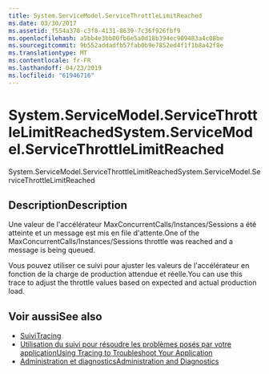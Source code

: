 ```yaml
---
title: System.ServiceModel.ServiceThrottleLimitReached
ms.date: 03/30/2017
ms.assetid: f554a370-c3f8-4131-8639-7c36f926fbf9
ms.openlocfilehash: a5bb4e3bb00fb6e5a0d18b394ec909483a4c08be
ms.sourcegitcommit: 9b552addadfb57fab0b9e7852ed4f1f1b8a42f8e
ms.translationtype: MT
ms.contentlocale: fr-FR
ms.lasthandoff: 04/23/2019
ms.locfileid: "61946716"
---
```

# <a name="systemservicemodelservicethrottlelimitreached"></a><span data-ttu-id="9e4dc-102">System.ServiceModel.ServiceThrottleLimitReached</span><span class="sxs-lookup"><span data-stu-id="9e4dc-102">System.ServiceModel.ServiceThrottleLimitReached</span></span>
<span data-ttu-id="9e4dc-103">System.ServiceModel.ServiceThrottleLimitReached</span><span class="sxs-lookup"><span data-stu-id="9e4dc-103">System.ServiceModel.ServiceThrottleLimitReached</span></span>  
  
## <a name="description"></a><span data-ttu-id="9e4dc-104">Description</span><span class="sxs-lookup"><span data-stu-id="9e4dc-104">Description</span></span>  
 <span data-ttu-id="9e4dc-105">Une valeur de l'accélérateur MaxConcurrentCalls/Instances/Sessions a été atteinte et un message est mis en file d'attente.</span><span class="sxs-lookup"><span data-stu-id="9e4dc-105">One of the MaxConcurrentCalls/Instances/Sessions throttle was reached and a message is being queued.</span></span>  
  
 <span data-ttu-id="9e4dc-106">Vous pouvez utiliser ce suivi pour ajuster les valeurs de l'accélérateur en fonction de la charge de production attendue et réelle.</span><span class="sxs-lookup"><span data-stu-id="9e4dc-106">You can use this trace to adjust the throttle values based on expected and actual production load.</span></span>  
  
## <a name="see-also"></a><span data-ttu-id="9e4dc-107">Voir aussi</span><span class="sxs-lookup"><span data-stu-id="9e4dc-107">See also</span></span>

- [<span data-ttu-id="9e4dc-108">Suivi</span><span class="sxs-lookup"><span data-stu-id="9e4dc-108">Tracing</span></span>](../../../../../docs/framework/wcf/diagnostics/tracing/index.md)
- [<span data-ttu-id="9e4dc-109">Utilisation du suivi pour résoudre les problèmes posés par votre application</span><span class="sxs-lookup"><span data-stu-id="9e4dc-109">Using Tracing to Troubleshoot Your Application</span></span>](../../../../../docs/framework/wcf/diagnostics/tracing/using-tracing-to-troubleshoot-your-application.md)
- [<span data-ttu-id="9e4dc-110">Administration et diagnostics</span><span class="sxs-lookup"><span data-stu-id="9e4dc-110">Administration and Diagnostics</span></span>](../../../../../docs/framework/wcf/diagnostics/index.md)
